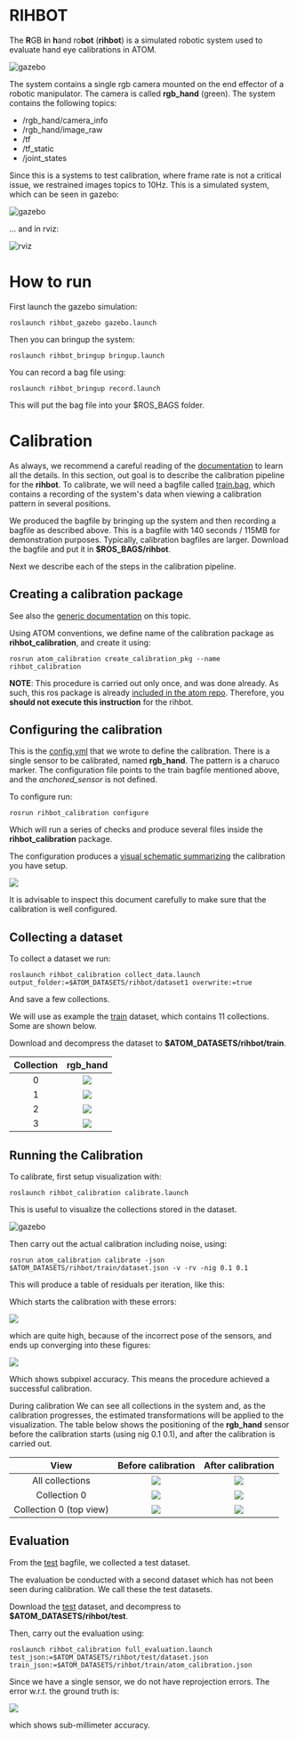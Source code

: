 # RIHBOT

The **R**GB **i**n **h**and ro**bot** (**rihbot**) is a simulated robotic system used to evaluate hand eye calibrations in ATOM.

![gazebo](docs/system.png)

The system contains a single rgb camera mounted on the end effector of a robotic manipulator.
The camera is called **rgb_hand** (green).
The system contains the following topics:

  - /rgb_hand/camera_info
  - /rgb_hand/image_raw
  - /tf
  - /tf_static
  - /joint_states

Since this is a systems to test calibration, where frame rate is not a critical issue, we restrained images topics to 10Hz.
This is a simulated system, which can be seen in gazebo:

![gazebo](docs/gazebo.png)

... and in rviz:

![rviz](docs/rviz.png)

# How to run

First launch the gazebo simulation:

    roslaunch rihbot_gazebo gazebo.launch

Then you can bringup the system:

    roslaunch rihbot_bringup bringup.launch

You can record a bag file using:

    roslaunch rihbot_bringup record.launch

This will put the bag file into your $ROS_BAGS folder.

# Calibration

As always, we recommend a careful reading of the [documentation](https://lardemua.github.io/atom_documentation/) to learn all the details. In this section, out goal is to describe the calibration pipeline for the **rihbot**. To calibrate, we will need a bagfile called [train.bag](https://drive.google.com/file/d/1_YYIaJfvP8G7_mBr3oT7S7RkVTymu2pb/view?usp=sharing), which contains a recording of the system's data when viewing a calibration pattern in several positions.

We produced the bagfile by bringing up the system and then recording a bagfile as described above.
This is a bagfile with 140 seconds / 115MB for demonstration purposes. Typically, calibration bagfiles are larger. Download the bagfile and put it in **$ROS_BAGS/rihbot**.

Next we describe each of the steps in the calibration pipeline.

## Creating a calibration package

See also the [generic documentation](https://lardemua.github.io/atom_documentation/procedures/#create-a-calibration-package) on this topic.

Using ATOM conventions, we define name of the calibration package as **rihbot_calibration**, and create it using:

    rosrun atom_calibration create_calibration_pkg --name rihbot_calibration

**NOTE**: This procedure is carried out only once, and was done already. As such, this ros package is already [included in the atom repo](https://github.com/lardemua/atom/tree/noetic-devel/atom_examples/rihbot/rihbot_calibration). Therefore, you **should not execute this instruction** for the rihbot.


## Configuring the calibration

This is the [config.yml](https://github.com/lardemua/atom/blob/noetic-devel/atom_examples/rihbot/rihbot_calibration/calibration/config.yml) that we wrote to define the calibration. There is a single sensor to be calibrated, named **rgb_hand**. The pattern is a charuco marker.
The configuration file points to the train bagfile mentioned above, and the _anchored_sensor_ is not defined.

To configure run:

    rosrun rihbot_calibration configure

Which will run a series of checks and produce several files inside the **rihbot_calibration** package.

The configuration produces a [visual schematic summarizing](https://github.com/lardemua/atom/blob/noetic-devel/atom_examples/rihbot/rihbot_calibration/calibration/summary.pdf) the calibration you have setup.

![](docs/summary.png)

It is advisable to inspect this document carefully to make sure that the calibration is well configured.

## Collecting a dataset

To collect a dataset we run:

    roslaunch rihbot_calibration collect_data.launch output_folder:=$ATOM_DATASETS/rihbot/dataset1 overwrite:=true

And save a few collections.

We will use as example the [train](https://drive.google.com/file/d/1YlFdik-38zhtI8fByY27XR7pxYdN-h_9/view?usp=sharing) dataset, which contains 11 collections. Some are shown below.

Download and decompress the dataset to **$ATOM_DATASETS/rihbot/train**.

Collection |           rgb_hand
:----------------:|:-------------------------:
0 | ![](docs/rgb_hand_000.jpg)
1 | ![](docs/rgb_hand_001.jpg)
2 | ![](docs/rgb_hand_009.jpg)
3 | ![](docs/rgb_hand_010.jpg)


## Running the Calibration

To calibrate, first setup visualization with:

    roslaunch rihbot_calibration calibrate.launch

This is useful to visualize the collections stored in the dataset.

![gazebo](docs/calibration.png)

Then carry out the actual calibration including noise, using:

    rosrun atom_calibration calibrate -json $ATOM_DATASETS/rihbot/train/dataset.json -v -rv -nig 0.1 0.1

This will produce a table of residuals per iteration, like this:

Which starts the calibration with these errors:

![](docs/calibration_output_initial.png)

which are quite high, because of the incorrect pose of the sensors,  and ends up converging into these figures:

![](docs/calibration_output_final.png)

Which shows subpixel accuracy. This means the procedure achieved a successful calibration.

During calibration We can see all collections in the system and, as the calibration progresses, the estimated transformations will be applied to the visualization. The table below shows the positioning of the **rgb_hand** sensor before the calibration starts (using nig 0.1 0.1), and after the calibration is carried out.


View |           Before calibration             |           After calibration
:----------------:|:-------------------------:|:-------------------------:
All collections | ![](docs/3.png) |  ![](docs/4.png)
Collection 0 | ![](docs/1.png) |  ![](docs/2.png)
Collection 0 (top view)| ![](docs/5.png) |  ![](docs/6.png)

## Evaluation

From the [test](https://drive.google.com/file/d/1iKMODjk2m37TBB3tWavJfZlKlwx-WHWz/view?usp=sharing) bagfile, we collected a test dataset.

The evaluation be conducted with a second dataset which has not been seen during calibration. We call these the test datasets.

Download the [test](https://drive.google.com/file/d/16Vi6xo6kt2wEeFBWbTGrZdOL8DmT5ztt/view?usp=sharing) dataset, and decompress to **$ATOM_DATASETS/rihbot/test**.

Then, carry out the evaluation using:

    roslaunch rihbot_calibration full_evaluation.launch test_json:=$ATOM_DATASETS/rihbot/test/dataset.json train_json:=$ATOM_DATASETS/rihbot/train/atom_calibration.json

Since we have a single sensor, we do not have reprojection errors. The error w.r.t. the ground truth is:

![](docs/ground_truth_results.png)

which shows sub-millimeter accuracy.